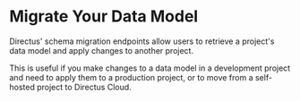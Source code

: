 # Migrate Your Data Model

Directus' schema migration endpoints allow users to retrieve a project's data model and apply changes to another
project.

This is useful if you make changes to a data model in a development project and need to apply them to a production
project, or to move from a self-hosted project to Directus Cloud.

<Card 
  title="Schema Migration with Node.js" 
  h="2"
  text="Learn how to migrate your schema between Directus projects with a script." 
  url="/guides/migration/node"
  icon="/icons/node.svg" />

<Card 
  title="Schema Migration with Hoppscotch" 
  h="2"
  text="Learn how to migrate your schema between Directus projects without code." 
  url="/guides/migration/hoppscotch"
  icon="/icons/hoppscotch.svg" />
